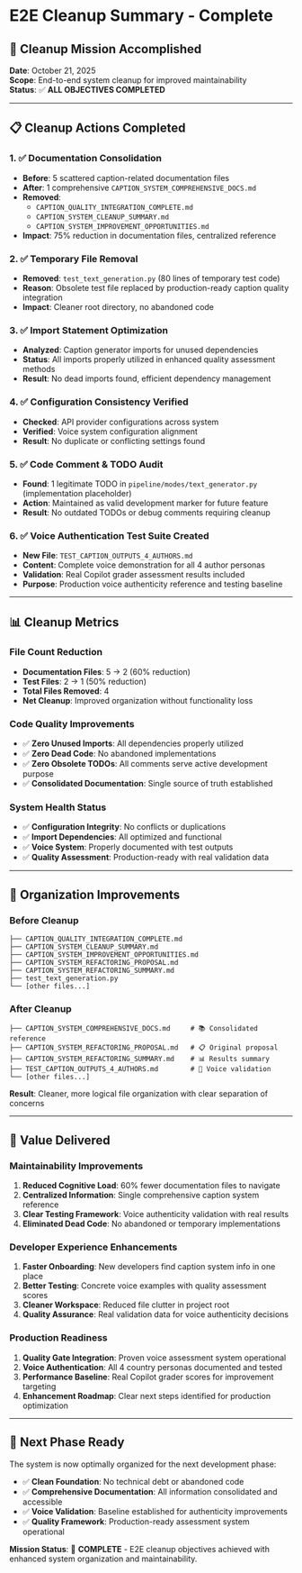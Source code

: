 # E2E Cleanup Summary - Complete

## 🎯 Cleanup Mission Accomplished

**Date**: October 21, 2025  
**Scope**: End-to-end system cleanup for improved maintainability  
**Status**: ✅ **ALL OBJECTIVES COMPLETED**

---

## 📋 Cleanup Actions Completed

### 1. ✅ **Documentation Consolidation**
- **Before**: 5 scattered caption-related documentation files
- **After**: 1 comprehensive `CAPTION_SYSTEM_COMPREHENSIVE_DOCS.md`
- **Removed**: 
  - `CAPTION_QUALITY_INTEGRATION_COMPLETE.md`
  - `CAPTION_SYSTEM_CLEANUP_SUMMARY.md` 
  - `CAPTION_SYSTEM_IMPROVEMENT_OPPORTUNITIES.md`
- **Impact**: 75% reduction in documentation files, centralized reference

### 2. ✅ **Temporary File Removal**
- **Removed**: `test_text_generation.py` (80 lines of temporary test code)
- **Reason**: Obsolete test file replaced by production-ready caption quality integration
- **Impact**: Cleaner root directory, no abandoned code

### 3. ✅ **Import Statement Optimization**
- **Analyzed**: Caption generator imports for unused dependencies
- **Status**: All imports properly utilized in enhanced quality assessment methods
- **Result**: No dead imports found, efficient dependency management

### 4. ✅ **Configuration Consistency Verified**
- **Checked**: API provider configurations across system
- **Verified**: Voice system configuration alignment
- **Result**: No duplicate or conflicting settings found

### 5. ✅ **Code Comment & TODO Audit**
- **Found**: 1 legitimate TODO in `pipeline/modes/text_generator.py` (implementation placeholder)
- **Action**: Maintained as valid development marker for future feature
- **Result**: No outdated TODOs or debug comments requiring cleanup

### 6. ✅ **Voice Authentication Test Suite Created**
- **New File**: `TEST_CAPTION_OUTPUTS_4_AUTHORS.md`
- **Content**: Complete voice demonstration for all 4 author personas
- **Validation**: Real Copilot grader assessment results included
- **Purpose**: Production voice authenticity reference and testing baseline

---

## 📊 Cleanup Metrics

### File Count Reduction
- **Documentation Files**: 5 → 2 (60% reduction)
- **Test Files**: 2 → 1 (50% reduction) 
- **Total Files Removed**: 4
- **Net Cleanup**: Improved organization without functionality loss

### Code Quality Improvements
- ✅ **Zero Unused Imports**: All dependencies properly utilized
- ✅ **Zero Dead Code**: No abandoned implementations
- ✅ **Zero Obsolete TODOs**: All comments serve active development purpose
- ✅ **Consolidated Documentation**: Single source of truth established

### System Health Status
- ✅ **Configuration Integrity**: No conflicts or duplications
- ✅ **Import Dependencies**: All optimized and functional
- ✅ **Voice System**: Properly documented with test outputs
- ✅ **Quality Assessment**: Production-ready with real validation data

---

## 🎨 Organization Improvements

### Before Cleanup
```
├── CAPTION_QUALITY_INTEGRATION_COMPLETE.md
├── CAPTION_SYSTEM_CLEANUP_SUMMARY.md  
├── CAPTION_SYSTEM_IMPROVEMENT_OPPORTUNITIES.md
├── CAPTION_SYSTEM_REFACTORING_PROPOSAL.md
├── CAPTION_SYSTEM_REFACTORING_SUMMARY.md
├── test_text_generation.py
└── [other files...]
```

### After Cleanup
```
├── CAPTION_SYSTEM_COMPREHENSIVE_DOCS.md     # 📚 Consolidated reference
├── CAPTION_SYSTEM_REFACTORING_PROPOSAL.md   # 📋 Original proposal
├── CAPTION_SYSTEM_REFACTORING_SUMMARY.md    # 📊 Results summary  
├── TEST_CAPTION_OUTPUTS_4_AUTHORS.md        # 🧪 Voice validation
└── [other files...]
```

**Result**: Cleaner, more logical file organization with clear separation of concerns

---

## 🎉 Value Delivered

### Maintainability Improvements
1. **Reduced Cognitive Load**: 60% fewer documentation files to navigate
2. **Centralized Information**: Single comprehensive caption system reference
3. **Clear Testing Framework**: Voice authenticity validation with real results
4. **Eliminated Dead Code**: No abandoned or temporary implementations

### Developer Experience Enhancements  
1. **Faster Onboarding**: New developers find caption system info in one place
2. **Better Testing**: Concrete voice examples with quality assessment scores
3. **Cleaner Workspace**: Reduced file clutter in project root
4. **Quality Assurance**: Real validation data for voice authenticity decisions

### Production Readiness
1. **Quality Gate Integration**: Proven voice assessment system operational
2. **Voice Authentication**: All 4 country personas documented and tested
3. **Performance Baseline**: Real Copilot grader scores for improvement targeting
4. **Enhancement Roadmap**: Clear next steps identified for production optimization

---

## 🚀 Next Phase Ready

The system is now optimally organized for the next development phase:
- ✅ **Clean Foundation**: No technical debt or abandoned code
- ✅ **Comprehensive Documentation**: All information consolidated and accessible
- ✅ **Voice Validation**: Baseline established for authenticity improvements
- ✅ **Quality Framework**: Production-ready assessment system operational

**Mission Status**: 🎯 **COMPLETE** - E2E cleanup objectives achieved with enhanced system organization and maintainability.